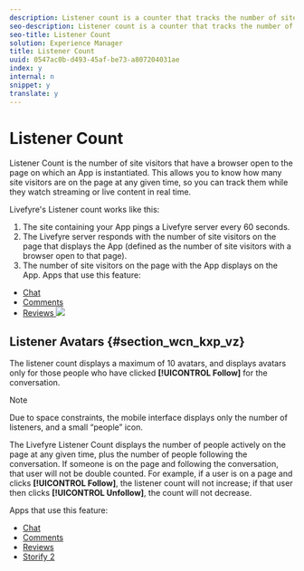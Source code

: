 ```yaml
---
description: Listener count is a counter that tracks the number of site visitors for an App on a page and displays this number.
seo-description: Listener count is a counter that tracks the number of site visitors for an App on a page and displays this number.
seo-title: Listener Count
solution: Experience Manager
title: Listener Count
uuid: 0547ac0b-d493-45af-be73-a807204031ae
index: y
internal: n
snippet: y
translate: y
---
```


# Listener Count

Listener Count is the number of site visitors that have a browser open to the page on which an App is instantiated. This allows you to know how many site visitors are on the page at any given time, so you can track them while they watch streaming or live content in real time.

Livefyre's Listener count works like this: 

1. The site containing your App pings a Livefyre server every 60 seconds.
1. The Livefyre server responds with the number of site visitors on the page that displays the App (defined as the number of site visitors with a browser open to that page).
1. The number of site visitors on the page with the App displays on the App.
Apps that use this feature:

* [ Chat ](c_chat_app/c_chat_app.md#c_chat_app)
* [ Comments ](c_comments_app.md#c_comments_app)
* [ Reviews ](c_reviews_app/c_reviews_app.md#c_reviews_app)
![](assets/ListenerCount.jpg) 
## Listener Avatars {#section_wcn_kxp_vz}

The listener count displays a maximum of 10 avatars, and displays avatars only for those people who have clicked **[!UICONTROL  Follow]** for the conversation.

>[!NOTE]
>
>Due to space constraints, the mobile interface displays only the number of listeners, and a small “people” icon.

The Livefyre Listener Count displays the number of people actively on the page at any given time, plus the number of people following the conversation. If someone is on the page and following the conversation, that user will not be double counted. For example, if a user is on a page and clicks **[!UICONTROL  Follow]**, the listener count will not increase; if that user then clicks **[!UICONTROL  Unfollow]**, the count will not decrease.

Apps that use this feature:

* [ Chat ](c_chat_app/c_chat_app.md#c_chat_app)
* [ Comments ](c_comments_app.md#c_comments_app)
* [ Reviews ](c_reviews_app/c_reviews_app.md#c_reviews_app)
* [ Storify 2 ](c_storify2/c_storify2.md#c_storify2)
